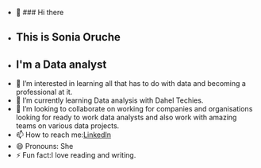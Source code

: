 - 👋 ### Hi there
- ## This is Sonia Oruche
- ## I'm a Data analyst 
- 👀 I’m interested in learning all that has to do with data and becoming a professional at it.
- 🌱 I’m currently learning Data analysis with Dahel Techies.
- 💞️ I’m looking to collaborate on working for companies and organisations looking for ready to work data analysts and also work with amazing teams on various data projects.
- 📫 How to reach me:[LinkedIn](www.linkedin.com/in/sonia-oruche-15428b323
)
- 😄 Pronouns: She
- ⚡ Fun fact:I love reading and writing.

